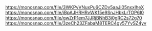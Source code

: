 https://monosnap.com/file/3WKPvVNuxPu6CZDv5aaJi05nxxIheX
https://monosnap.com/file/iBpAJHRHRvWK15e9SnJHbkLrTOP6I0
https://monosnap.com/file/gwZrP1em7JJRjBNhB3i0gRC2s72g70
https://monosnap.com/file/3zeCh23ZFabaM8TERC4gv57YvSZ4yv
